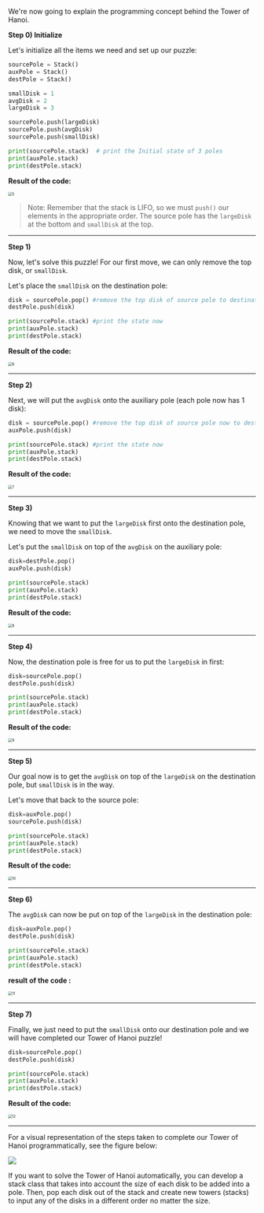 We're now going to explain the programming concept behind the Tower of Hanoi.

**Step 0) Initialize**

Let's initialize all the items we need and set up our puzzle: 

```python
sourcePole = Stack()
auxPole = Stack()
destPole = Stack()

smallDisk = 1
avgDisk = 2
largeDisk = 3

sourcePole.push(largeDisk)
sourcePole.push(avgDisk)
sourcePole.push(smallDisk)

print(sourcePole.stack)  # print the Initial state of 3 poles
print(auxPole.stack)
print(destPole.stack)
```

**Result of the code:**

<img src="https://projectbit.s3-us-west-1.amazonaws.com/darlene/labs/stacks5.jpg" alt="5" style="zoom:50%;" />

> Note: Remember that the stack is LIFO, so we must `push()` our elements in the appropriate order. The source pole has the `largeDisk` at the bottom and `smallDisk` at the top.

---

**Step 1)**

Now, let's solve this puzzle! For our first move, we can only remove the top disk, or `smallDisk`. 

Let's place the `smallDisk` on the destination pole:

```python
disk = sourcePole.pop() #remove the top disk of source pole to destination pole
destPole.push(disk)

print(sourcePole.stack) #print the state now
print(auxPole.stack)
print(destPole.stack)
```

**Result of the code:**

<img src="https://projectbit.s3-us-west-1.amazonaws.com/darlene/labs/stacks6.jpg" alt="6" style="zoom:50%;" />

---

**Step 2)**

Next, we will put the `avgDisk` onto the auxiliary pole (each pole now has 1 disk):

```python
disk = sourcePole.pop() #remove the top disk of source pole now to destination pole
auxPole.push(disk)

print(sourcePole.stack) #print the state now
print(auxPole.stack)
print(destPole.stack)
```

**Result of the code:**

<img src="https://projectbit.s3-us-west-1.amazonaws.com/darlene/labs/stacks7.jpg" alt="7" style="zoom:50%;" />

---

**Step 3)**

Knowing that we want to put the `largeDisk` first onto the destination pole, we need to move the `smallDisk`. 

Let's put the `smallDisk` on top of the `avgDisk` on the auxiliary pole:

```python
disk=destPole.pop()
auxPole.push(disk)

print(sourcePole.stack)
print(auxPole.stack)
print(destPole.stack)
```

**Result of the code:**

<img src="https://projectbit.s3-us-west-1.amazonaws.com/darlene/labs/stacks8.jpg" alt="8" style="zoom:50%;" />

---

**Step 4)**

Now, the destination pole is free for us to put the `largeDisk` in first:

```python
disk=sourcePole.pop()
destPole.push(disk)

print(sourcePole.stack)
print(auxPole.stack)
print(destPole.stack)
```

**Result of the code:**

<img src="https://projectbit.s3-us-west-1.amazonaws.com/darlene/labs/stacks9.jpg" alt="9" style="zoom:50%;" />

---

**Step 5)**

Our goal now is to get the `avgDisk` on top of the `largeDisk` on the destination pole, but `smallDisk` is in the way. 

Let's move that back to the source pole:

```python
disk=auxPole.pop()
sourcePole.push(disk)

print(sourcePole.stack)
print(auxPole.stack)
print(destPole.stack)
```

**Result of the code:**

<img src="https://projectbit.s3-us-west-1.amazonaws.com/darlene/labs/stacks10.jpg" alt="10" style="zoom:50%;" />

---

**Step 6)**

The `avgDisk` can now be put on top of the `largeDisk` in the destination pole:

```python
disk=auxPole.pop()
destPole.push(disk)

print(sourcePole.stack)
print(auxPole.stack)
print(destPole.stack)
```

 **result of the code :**

<img src="https://projectbit.s3-us-west-1.amazonaws.com/darlene/labs/stacks11.jpg" alt="11" style="zoom:50%;" />

---

**Step 7)**

Finally, we just need to put the `smallDisk` onto our destination pole and we will have completed our Tower of Hanoi puzzle!

```python
disk=sourcePole.pop()
destPole.push(disk)

print(sourcePole.stack)
print(auxPole.stack)
print(destPole.stack)
```

**Result of the code:**

<img src="https://projectbit.s3-us-west-1.amazonaws.com/darlene/labs/stacks12.jpg" alt="12" style="zoom:50%;" />

---

For a visual representation of the steps taken to complete our Tower of Hanoi programmatically, see the figure below:

![](https://camo.githubusercontent.com/8e52409e5a737f70cc92f43f982cede3ad10885f/687474703a2f2f6d617468666f72756d2e6f72672f64722e6d6174682f6661712f6661712e6469736b332e676966)

If you want to solve the Tower of Hanoi automatically, you can develop a stack class that takes into account the size of each disk to be added into a pole. Then, pop each disk out of the stack and create new towers (stacks) to input any of the disks in a different order no matter the size.
